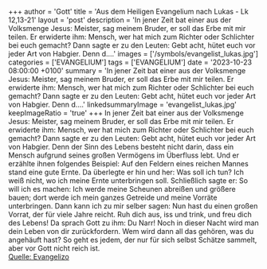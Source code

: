 +++
author = 'Gott'
title = 'Aus dem Heiligen Evangelium nach Lukas - Lk 12,13-21'
layout = 'post'
description = 'In jener Zeit bat einer aus der Volksmenge Jesus: Meister, sag meinem Bruder, er soll das Erbe mit mir teilen. Er erwiderte ihm: Mensch, wer hat mich zum Richter oder Schlichter bei euch gemacht? Dann sagte er zu den Leuten: Gebt acht, hütet euch vor jeder Art von Habgier. Denn d....'
images = ['/symbols/evangelist_lukas.jpg']
categories = ['EVANGELIUM']
tags = ['EVANGELIUM']
date = '2023-10-23 08:00:00 +0100'
summary = 'In jener Zeit bat einer aus der Volksmenge Jesus: Meister, sag meinem Bruder, er soll das Erbe mit mir teilen. Er erwiderte ihm: Mensch, wer hat mich zum Richter oder Schlichter bei euch gemacht? Dann sagte er zu den Leuten: Gebt acht, hütet euch vor jeder Art von Habgier. Denn d....'
linkedsummaryImage = 'evangelist_lukas.jpg'
keepImageRatio = 'true'
+++
In jener Zeit bat einer aus der Volksmenge Jesus: Meister, sag meinem Bruder, er soll das Erbe mit mir teilen.
Er erwiderte ihm: Mensch, wer hat mich zum Richter oder Schlichter bei euch gemacht?
Dann sagte er zu den Leuten: Gebt acht, hütet euch vor jeder Art von Habgier. Denn der Sinn des Lebens besteht nicht darin, dass ein Mensch aufgrund seines großen Vermögens im Überfluss lebt.<!--more-->
Und er erzählte ihnen folgendes Beispiel: Auf den Feldern eines reichen Mannes stand eine gute Ernte.
Da überlegte er hin und her: Was soll ich tun? Ich weiß nicht, wo ich meine Ernte unterbringen soll.
Schließlich sagte er: So will ich es machen: Ich werde meine Scheunen abreißen und größere bauen; dort werde ich mein ganzes Getreide und meine Vorräte unterbringen.
Dann kann ich zu mir selber sagen: Nun hast du einen großen Vorrat, der für viele Jahre reicht. Ruh dich aus, iss und trink, und freu dich des Lebens!
Da sprach Gott zu ihm: Du Narr! Noch in dieser Nacht wird man dein Leben von dir zurückfordern. Wem wird dann all das gehören, was du angehäuft hast?
So geht es jedem, der nur für sich selbst Schätze sammelt, aber vor Gott nicht reich ist.<br> [Quelle: Evangelizo](https://evangeliumtagfuertag.org/DE/gospel)